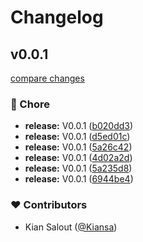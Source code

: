 # Changelog


## v0.0.1

[compare changes](https://github.com/jsondeepl/cli/compare/v0.0.1...v0.0.1)

### 🏡 Chore

- **release:** V0.0.1 ([b020dd3](https://github.com/jsondeepl/cli/commit/b020dd3))
- **release:** V0.0.1 ([d5ed01c](https://github.com/jsondeepl/cli/commit/d5ed01c))
- **release:** V0.0.1 ([5a26c42](https://github.com/jsondeepl/cli/commit/5a26c42))
- **release:** V0.0.1 ([4d02a2d](https://github.com/jsondeepl/cli/commit/4d02a2d))
- **release:** V0.0.1 ([5a235d8](https://github.com/jsondeepl/cli/commit/5a235d8))
- **release:** V0.0.1 ([6944be4](https://github.com/jsondeepl/cli/commit/6944be4))

### ❤️ Contributors

- Kian Salout ([@Kiansa](https://github.com/Kiansa))

